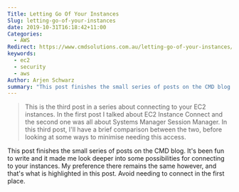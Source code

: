 ```yaml
---
Title: Letting Go Of Your Instances
Slug: letting-go-of-your-instances
date: 2019-10-31T16:18:42+11:00
Categories:
  - AWS
Redirect: https://www.cmdsolutions.com.au/letting-go-of-your-instances/
keywords:
  - ec2
  - security
  - aws
Author: Arjen Schwarz
summary: "This post finishes the small series of posts on the CMD blog. It's been fun to write and it made me look deeper into some possibilities for connecting to your instances. My preference there remains the same however, and that's what is highlighted in this post. Avoid needing to connect in the first place."
---
```


> This is the third post in a series about connecting to your EC2 instances. In the first post I talked about EC2 Instance Connect and the second one was all about Systems Manager Session Manager. In this third post, I'll have a brief comparison between the two, before looking at some ways to minimise needing this access.

This post finishes the small series of posts on the CMD blog. It's been fun to write and it made me look deeper into some possibilities for connecting to your instances. My preference there remains the same however, and that's what is highlighted in this post. Avoid needing to connect in the first place.